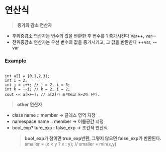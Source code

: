 연산식
=========================

> **증가와 감소 연산자**
* 후위증감소 연산자는 변수의 값을 반환한 후 변수를 1 증가시킨다 Var++, var--
* 전위증감소 연산자는 우선 변수의 값을 증가시키고, 그 값을 반환한다 ++var, --var

### Example
<pre> <code>
int a[] = {0,1,2,3};
int i = 2;
int j = i++; // j = 2, i = 3;
int k = --i; // k = 2, i = 2;
cout << a[k++]; // a[2]가 출력되고 k=3이 된다.
</code></pre>

> **other 연산자**
* class name :: member -> 클래스 영역 지정
* namespace name :: member -> 이름공간 지정
* bool_exp? ture_exp : false_exp -> 조건적 연산식
  > **bool_exp가 참이면 true_exp반환, 그렇지 않으면 false_exp가 반환된다.**</br>
  smaller = (x < y ? x : y); // smaller = min(x,y) 
